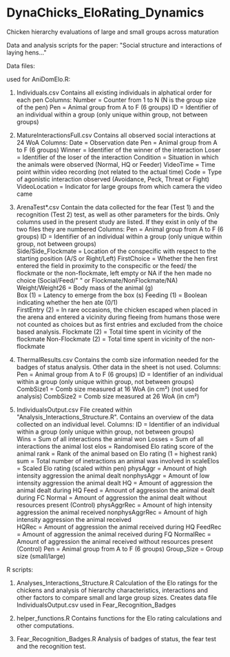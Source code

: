 # DynaChicks_EloRating_Dynamics
Chicken hierarchy evaluations of large and small groups across maturation

Data and analysis scripts for the paper: "Social structure and interactions of laying hens..."


Data files:

used for AniDomElo.R:
1. Individuals.csv
	Contains all existing individuals in alphatical order for each pen
	Columns: Number = Counter from 1 to N (N is the group size of the pen)
		 Pen    = Animal group from A to F (6 groups)
		 ID 	= Identifier of an individual within a group (only unique within group, not between groups)

2. MatureInteractionsFull.csv
	Contains all observed social interactions at 24 WoA
	Columns: Date          = Observation date
		 Pen           = Animal group from A to F (6 groups)
		 Winner        = Identifier of the winner of the interaction
		 Loser         = Identifier of the loser of the interaction
		 Condition     = Situation in which the animals were observed (Normal, HQ or Feeder)
		 VideoTime     = Time point within video recording (not related to the actual time)
		 Code          = Type of agonistic interaction observed (Avoidance, Peck, Threat or Fight)
		 VideoLocation = Indicator for large groups from which camera the video came  

3. ArenaTest*.csv
	Contain the data collected for the fear (Test 1) and the recognition (Test 2) test, as well as other parameters for the birds.
	Only columns used in the present study are listed. If they exist in only of the two files they are numbered
	Columns: Pen	             = Animal group from A to F (6 groups)
		 ID	             = Identifier of an individual within a group (only unique within group, not between groups)	
		 Side/Side_Flockmate = Location of the conspecific with respect to the starting position (A/S or Right/Left) 
		 FirstChoice         = Whether the hen first entered the field in proximity to the conspecific or the feed/
			               the flockmate or the non-flockmate, left empty or NA if the hen made no choice 
			               (Social/Feed/" " or Flockmate/NonFlockmate/NA)
		 Weight/Weight26     = Body mass of the animal (g) 			 
		 Box (1)             = Latency to emerge from the box (s)
		 Feeding (1)         = Boolean indicating whether the hen ate (0/1)		 
		 FirstEntry (2)      = In rare occasions, the chicken escaped when placed in the arena and entered a vicinity during fleeing from humans
				       those were not counted as choices but as first entries and excluded from the choice based analysis. 
		 Flockmate (2)       = Total time spent in vicinity of the flockmate
		 Non-Flockmate (2)   = Total time spent in vicinity of the non-flockmate	

4. ThermalResults.csv
	Contains the comb size information needed for the badges of status analysis. Other data in the sheet is not used.
	Columns: Pen	   = Animal group from A to F (6 groups)
		 ID	   = Identifier of an individual within a group (only unique within group, not between groups)	
		 CombSize1 = Comb size measured at 16 WoA (in cm²) (not used for analysis)
		 CombSize2 = Comb size measured at 26 WoA (in cm²)

5. IndividualsOutput.csv
	File created within "Analysis_Interactions_Structure.R".
	Contains an overview of the data collected on an individual level.
	Columns:  ID		 = Identifier of an individual within a group (only unique within group, not between groups)	
		  Wins		 = Sum of all interactions the animal won
		  Losses	 = Sum of all interactions the animal lost
		  elos		 = Randomised Elo rating score of the animal
		  rank		 = Rank of the animal based on Elo rating (1 = highest rank) 
		  sum	 	 = Total number of inetractions an animal was involved in
		  scaleElos	 = Scaled Elo rating (scaled within pen)
		  physAggr	 = Amount of high intensity aggression the animal dealt
		  nonphysAggr	 = Amount of low intensity aggression the animal dealt
		  HQ		 = Amount of aggression the animal dealt during HQ
		  Feed	         = Amount of aggression the animal dealt during FC
		  Normal	 = Amount of aggression the animal dealt without resources present (Control)
		  physAggrRec	 = Amount of high intensity aggression the animal received
		  nonphysAggrRec = Amount of high intensity aggression the animal received	
		  HQRec		 = Amount of aggression the animal received during HQ
	          FeedRec	 = Amount of aggression the animal received during FQ
		  NormalRec	 = Amount of aggression the animal received without resources present (Control)
		  Pen		 = Animal group from A to F (6 groups)
		  Group_Size 	 = Group size (small/large)

R scripts:
 
1. Analyses_Interactions_Structure.R 
	Calculation of the Elo ratings for the chickens and analysis of hierarchy characteristics, interactions and 
	other factors to compare small and large group sizes.
	Creates data file IndividualsOutput.csv used in Fear_Recognition_Badges

2. helper_functions.R 
	Contains functions for the Elo rating calculations and other computations.

3. Fear_Recognition_Badges.R
	Analysis of badges of status, the fear test and the recognition test.  
